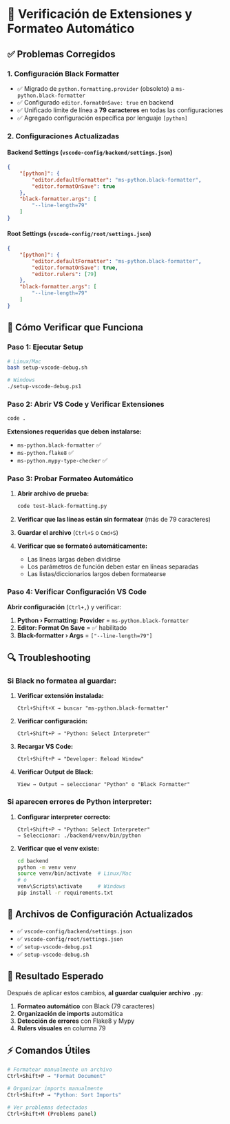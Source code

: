# 🔧 Verificación de Extensiones y Formateo Automático

## ✅ Problemas Corregidos

### 1. **Configuración Black Formatter**
- ✅ Migrado de `python.formatting.provider` (obsoleto) a `ms-python.black-formatter`
- ✅ Configurado `editor.formatOnSave: true` en backend
- ✅ Unificado límite de línea a **79 caracteres** en todas las configuraciones
- ✅ Agregado configuración específica por lenguaje `[python]`

### 2. **Configuraciones Actualizadas**

#### **Backend Settings** (`vscode-config/backend/settings.json`)
```json
{
    "[python]": {
        "editor.defaultFormatter": "ms-python.black-formatter",
        "editor.formatOnSave": true
    },
    "black-formatter.args": [
        "--line-length=79"
    ]
}
```

#### **Root Settings** (`vscode-config/root/settings.json`)  
```json
{
    "[python]": {
        "editor.defaultFormatter": "ms-python.black-formatter",
        "editor.formatOnSave": true,
        "editor.rulers": [79]
    },
    "black-formatter.args": [
        "--line-length=79"
    ]
}
```

## 🧪 Cómo Verificar que Funciona

### **Paso 1: Ejecutar Setup**
```bash
# Linux/Mac
bash setup-vscode-debug.sh

# Windows
./setup-vscode-debug.ps1
```

### **Paso 2: Abrir VS Code y Verificar Extensiones**
```bash
code .
```

**Extensiones requeridas que deben instalarse:**
- `ms-python.black-formatter` ✅
- `ms-python.flake8` ✅
- `ms-python.mypy-type-checker` ✅

### **Paso 3: Probar Formateo Automático**

1. **Abrir archivo de prueba:**
   ```bash
   code test-black-formatting.py
   ```

2. **Verificar que las líneas están sin formatear** (más de 79 caracteres)

3. **Guardar el archivo** (`Ctrl+S` o `Cmd+S`)

4. **Verificar que se formateó automáticamente:**
   - Las líneas largas deben dividirse
   - Los parámetros de función deben estar en líneas separadas
   - Las listas/diccionarios largos deben formatearse

### **Paso 4: Verificar Configuración VS Code**

**Abrir configuración** (`Ctrl+,`) y verificar:

1. **Python › Formatting: Provider** = `ms-python.black-formatter`
2. **Editor: Format On Save** = ✅ habilitado
3. **Black-formatter › Args** = `["--line-length=79"]`

## 🔍 Troubleshooting

### **Si Black no formatea al guardar:**

1. **Verificar extensión instalada:**
   ```
   Ctrl+Shift+X → buscar "ms-python.black-formatter"
   ```

2. **Verificar configuración:**
   ```
   Ctrl+Shift+P → "Python: Select Interpreter"
   ```

3. **Recargar VS Code:**
   ```
   Ctrl+Shift+P → "Developer: Reload Window"
   ```

4. **Verificar Output de Black:**
   ```
   View → Output → seleccionar "Python" o "Black Formatter"
   ```

### **Si aparecen errores de Python interpreter:**

1. **Configurar interpreter correcto:**
   ```
   Ctrl+Shift+P → "Python: Select Interpreter"
   → Seleccionar: ./backend/venv/bin/python
   ```

2. **Verificar que el venv existe:**
   ```bash
   cd backend
   python -m venv venv
   source venv/bin/activate  # Linux/Mac
   # o
   venv\Scripts\activate     # Windows
   pip install -r requirements.txt
   ```

## 📁 Archivos de Configuración Actualizados

- ✅ `vscode-config/backend/settings.json`
- ✅ `vscode-config/root/settings.json`  
- ✅ `setup-vscode-debug.ps1`
- ✅ `setup-vscode-debug.sh`

## 🎯 Resultado Esperado

Después de aplicar estos cambios, **al guardar cualquier archivo `.py`**:

1. **Formateo automático** con Black (79 caracteres)
2. **Organización de imports** automática
3. **Detección de errores** con Flake8 y Mypy
4. **Rulers visuales** en columna 79

## ⚡ Comandos Útiles

```bash
# Formatear manualmente un archivo
Ctrl+Shift+P → "Format Document"

# Organizar imports manualmente  
Ctrl+Shift+P → "Python: Sort Imports"

# Ver problemas detectados
Ctrl+Shift+M (Problems panel)
```
